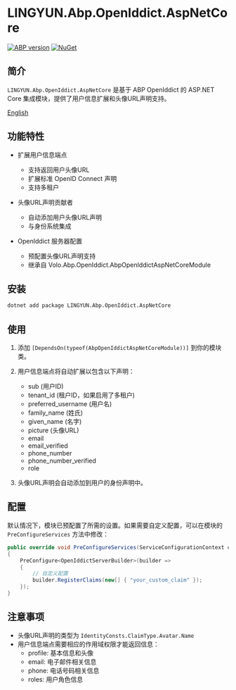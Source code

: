 # LINGYUN.Abp.OpenIddict.AspNetCore

[![ABP version](https://img.shields.io/badge/dynamic/xml?style=flat-square&color=yellow&label=abp&query=%2F%2FProject%2FPropertyGroup%2FAbpVersion&url=https%3A%2F%2Fraw.githubusercontent.com%2Fcolinin%2Fabp-next-admin%2Fmaster%2Faspnet-core%2Fmodules%2FopenIddict%2FLINGYUN.Abp.OpenIddict.AspNetCore%2FLINGYUN.Abp.OpenIddict.AspNetCore.csproj)](https://abp.io)
[![NuGet](https://img.shields.io/nuget/v/LINGYUN.Abp.OpenIddict.AspNetCore.svg?style=flat-square)](https://www.nuget.org/packages/LINGYUN.Abp.OpenIddict.AspNetCore)

## 简介

`LINGYUN.Abp.OpenIddict.AspNetCore` 是基于 ABP OpenIddict 的 ASP.NET Core 集成模块，提供了用户信息扩展和头像URL声明支持。

[English](./README.EN.md)

## 功能特性

* 扩展用户信息端点
  * 支持返回用户头像URL
  * 扩展标准 OpenID Connect 声明
  * 支持多租户

* 头像URL声明贡献者
  * 自动添加用户头像URL声明
  * 与身份系统集成

* OpenIddict 服务器配置
  * 预配置头像URL声明支持
  * 继承自 Volo.Abp.OpenIddict.AbpOpenIddictAspNetCoreModule

## 安装

```bash
dotnet add package LINGYUN.Abp.OpenIddict.AspNetCore
```

## 使用

1. 添加 `[DependsOn(typeof(AbpOpenIddictAspNetCoreModule))]` 到你的模块类。

2. 用户信息端点将自动扩展以包含以下声明：
   * sub (用户ID)
   * tenant_id (租户ID，如果启用了多租户)
   * preferred_username (用户名)
   * family_name (姓氏)
   * given_name (名字)
   * picture (头像URL)
   * email
   * email_verified
   * phone_number
   * phone_number_verified
   * role

3. 头像URL声明会自动添加到用户的身份声明中。

## 配置

默认情况下，模块已预配置了所需的设置。如果需要自定义配置，可以在模块的 `PreConfigureServices` 方法中修改：

```csharp
public override void PreConfigureServices(ServiceConfigurationContext context)
{
    PreConfigure<OpenIddictServerBuilder>(builder =>
    {
        // 自定义配置
        builder.RegisterClaims(new[] { "your_custom_claim" });
    });
}
```

## 注意事项

* 头像URL声明的类型为 `IdentityConsts.ClaimType.Avatar.Name`
* 用户信息端点需要相应的作用域权限才能返回信息：
  * profile: 基本信息和头像
  * email: 电子邮件相关信息
  * phone: 电话号码相关信息
  * roles: 用户角色信息
